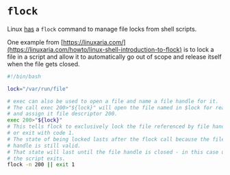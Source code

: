 # `flock`

Linux [has](https://linux.die.net/man/1/flock) a `flock` command to
manage file locks from shell scripts.

One example from [https://linuxaria.com/](https://linuxaria.com/howto/linux-shell-introduction-to-flock)
is to lock a file in a script and allow it to automatically go out of
scope and release itself when the file
gets closed.

```bash
#!/bin/bash

lock="/var/run/file"

# exec can also be used to open a file and name a file handle for it.
# The call exec 200>"${lock}" will open the file named in $lock for reading
# and assign it file descriptor 200.
exec 200>"${lock}"
# This tells flock to exclusively lock the file referenced by file handle 200
# or exit with code 1.
# The state of being locked lasts after the flock call because the file
# handle is still valid.
# That state will last until the file handle is closed - in this case until
# the script exits.
flock -n 200 || exit 1
```
